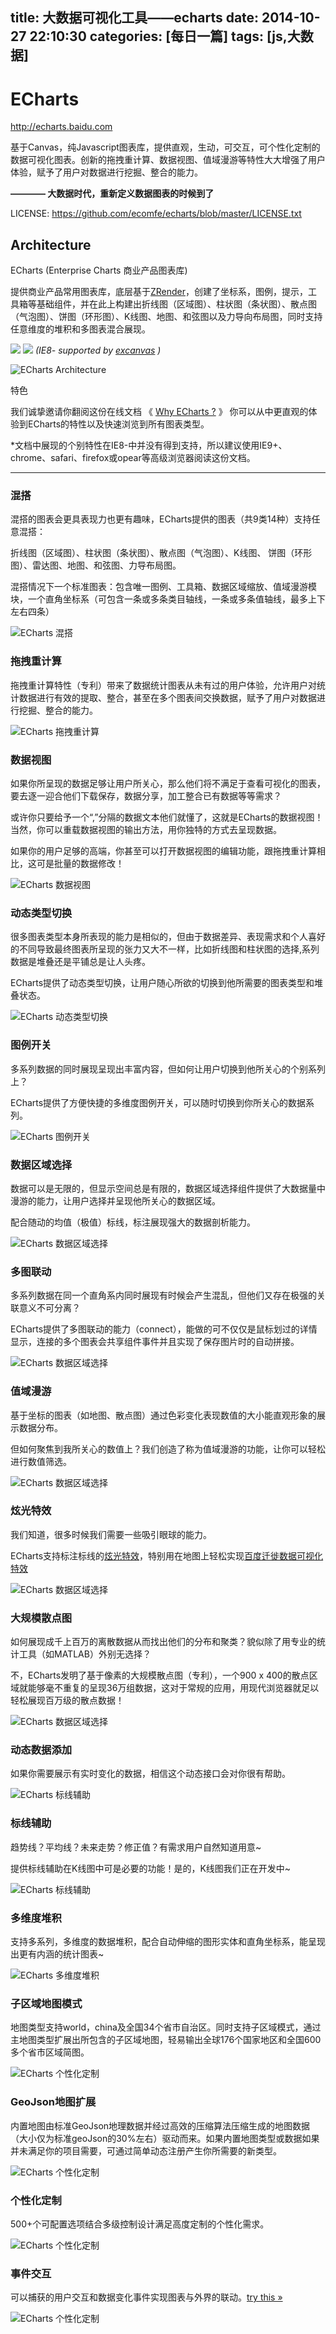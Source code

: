 title: 大数据可视化工具——echarts
date: 2014-10-27 22:10:30
categories: [每日一篇]
tags: [js,大数据]
---
ECharts
=======
http://echarts.baidu.com

基于Canvas，纯Javascript图表库，提供直观，生动，可交互，可个性化定制的数据可视化图表。创新的拖拽重计算、数据视图、值域漫游等特性大大增强了用户体验，赋予了用户对数据进行挖掘、整合的能力。

**———— 大数据时代，重新定义数据图表的时候到了**

LICENSE:
https://github.com/ecomfe/echarts/blob/master/LICENSE.txt
 
Architecture
------------
ECharts (Enterprise Charts 商业产品图表库)

提供商业产品常用图表库，底层基于<a href="http://ecomfe.github.io/zrender/" target="_blank">ZRender</a>，创建了坐标系，图例，提示，工具箱等基础组件，并在此上构建出折线图（区域图）、柱状图（条状图）、散点图（气泡图）、饼图（环形图）、K线图、地图、和弦图以及力导向布局图，同时支持任意维度的堆积和多图表混合展现。

<img src="https://raw.githubusercontent.com/ecomfe/echarts/master/doc/asset/img/device.png" />
<img src="https://raw.githubusercontent.com/ecomfe/echarts/master/doc/asset/img/explorer.png" />
<i>(IE8- supported by <a href="https://code.google.com/p/explorercanvas/" target="_blank">excanvas</a> )</i>

![ECharts Architecture](https://raw.githubusercontent.com/ecomfe/echarts/master/doc/asset/img/architecture.png)

特色

我们诚挚邀请你翻阅这份在线文档 《 <a href="http://echarts.baidu.com/doc/slide/whyEcharts.html" target="_blank">Why ECharts ?</a> 》 你可以从中更直观的体验到ECharts的特性以及快速浏览到所有图表类型。

*文档中展现的个别特性在IE8-中并没有得到支持，所以建议使用IE9+、chrome、safari、firefox或opear等高级浏览器阅读这份文档。

----
### 混搭
混搭的图表会更具表现力也更有趣味，ECharts提供的图表（共9类14种）支持任意混搭：

折线图（区域图）、柱状图（条状图）、散点图（气泡图）、K线图、
饼图（环形图）、雷达图、地图、和弦图、力导布局图。

混搭情况下一个标准图表：包含唯一图例、工具箱、数据区域缩放、值域漫游模块，一个直角坐标系（可包含一条或多条类目轴线，一条或多条值轴线，最多上下左右四条）

![ECharts 混搭](https://raw.githubusercontent.com/ecomfe/echarts/master/doc/asset/img/mix.jpg)

### 拖拽重计算
拖拽重计算特性（专利）带来了数据统计图表从未有过的用户体验，允许用户对统计数据进行有效的提取、整合，甚至在多个图表间交换数据，赋予了用户对数据进行挖掘、整合的能力。

![ECharts 拖拽重计算](https://raw.githubusercontent.com/ecomfe/echarts/master/doc/asset/img/draggable.gif)

### 数据视图
如果你所呈现的数据足够让用户所关心，那么他们将不满足于查看可视化的图表，要去逐一迎合他们下载保存，数据分享，加工整合已有数据等等需求？

或许你只要给予一个“,”分隔的数据文本他们就懂了，这就是ECharts的数据视图！当然，你可以重载数据视图的输出方法，用你独特的方式去呈现数据。

如果你的用户足够的高端，你甚至可以打开数据视图的编辑功能，跟拖拽重计算相比，这可是批量的数据修改！

![ECharts 数据视图](https://raw.githubusercontent.com/ecomfe/echarts/master/doc/asset/img/dataView.gif)

### 动态类型切换
很多图表类型本身所表现的能力是相似的，但由于数据差异、表现需求和个人喜好的不同导致最终图表所呈现的张力又大不一样，比如折线图和柱状图的选择,系列数据是堆叠还是平铺总是让人头疼。

ECharts提供了动态类型切换，让用户随心所欲的切换到他所需要的图表类型和堆叠状态。

![ECharts 动态类型切换](https://raw.githubusercontent.com/ecomfe/echarts/master/doc/asset/img/magicType.gif)

### 图例开关
多系列数据的同时展现呈现出丰富内容，但如何让用户切换到他所关心的个别系列上？

ECharts提供了方便快捷的多维度图例开关，可以随时切换到你所关心的数据系列。

![ECharts 图例开关](https://raw.githubusercontent.com/ecomfe/echarts/master/doc/asset/img/legendSelected.gif)

### 数据区域选择
数据可以是无限的，但显示空间总是有限的，数据区域选择组件提供了大数据量中漫游的能力，让用户选择并呈现他所关心的数据区域。

配合随动的均值（极值）标线，标注展现强大的数据剖析能力。 

![ECharts 数据区域选择](https://raw.githubusercontent.com/ecomfe/echarts/master/doc/asset/img/datazoom.gif)

### 多图联动
多系列数据在同一个直角系内同时展现有时候会产生混乱，但他们又存在极强的关联意义不可分离？

ECharts提供了多图联动的能力（connect），能做的可不仅仅是鼠标划过的详情显示，连接的多个图表会共享组件事件并且实现了保存图片时的自动拼接。

![ECharts 数据区域选择](https://raw.githubusercontent.com/ecomfe/echarts/master/doc/asset/img/connect.gif)

### 值域漫游
基于坐标的图表（如地图、散点图）通过色彩变化表现数值的大小能直观形象的展示数据分布。

但如何聚焦到我所关心的数值上？我们创造了称为值域漫游的功能，让你可以轻松进行数值筛选。

![ECharts 数据区域选择](https://raw.githubusercontent.com/ecomfe/echarts/master/doc/asset/img/dataRange.gif)

### 炫光特效
我们知道，很多时候我们需要一些吸引眼球的能力。

ECharts支持标注标线的<a href="echarts.baidu.com/doc/example/map12.html" target="_blank">炫光特效</a>，特别用在地图上轻松实现<a href="echarts.baidu.com/doc/example/map11.html" target="_blank">百度迁徙数据可视化特效</a>

![ECharts 数据区域选择](https://raw.githubusercontent.com/ecomfe/echarts/master/doc/asset/img/effect.gif)

### 大规模散点图
如何展现成千上百万的离散数据从而找出他们的分布和聚类？貌似除了用专业的统计工具（如MATLAB）外别无选择？

不，ECharts发明了基于像素的大规模散点图（专利），一个900 x 400的散点区域就能够毫不重复的呈现36万组数据，这对于常规的应用，用现代浏览器就足以轻松展现百万级的散点数据！

![ECharts 数据区域选择](https://raw.githubusercontent.com/ecomfe/echarts/master/doc/asset/img/scatter.gif)

### 动态数据添加
如果你需要展示有实时变化的数据，相信这个动态接口会对你很有帮助。

![ECharts 标线辅助](https://raw.githubusercontent.com/ecomfe/echarts/master/doc/asset/img/dynamic1.gif)

### 标线辅助
趋势线？平均线？未来走势？修正值？有需求用户自然知道用意~

提供标线辅助在K线图中可是必要的功能！是的，K线图我们正在开发中~

![ECharts 标线辅助](https://raw.githubusercontent.com/ecomfe/echarts/master/doc/asset/img/mark.gif)

### 多维度堆积
支持多系列，多维度的数据堆积，配合自动伸缩的图形实体和直角坐标系，能呈现出更有内涵的统计图表~

![ECharts 多维度堆积](https://raw.githubusercontent.com/ecomfe/echarts/master/doc/asset/img/multiStack.png)

### 子区域地图模式
地图类型支持world，china及全国34个省市自治区。同时支持子区域模式，通过主地图类型扩展出所包含的子区域地图，轻易输出全球176个国家地区和全国600多个省市区域简图。

![ECharts 个性化定制](https://raw.githubusercontent.com/ecomfe/echarts/master/doc/asset/img/subMapType.png)

### GeoJson地图扩展
内置地图由标准GeoJson地理数据并经过高效的压缩算法压缩生成的地图数据（大小仅为标准geoJson的30%左右）驱动而来。如果内置地图类型或数据如果并未满足你的项目需要，可通过简单动态注册产生你所需要的新类型。

![ECharts 个性化定制](https://raw.githubusercontent.com/ecomfe/echarts/master/doc/asset/img/example/map7.png)

### 个性化定制
500+个可配置选项结合多级控制设计满足高度定制的个性化需求。

![ECharts 个性化定制](https://raw.githubusercontent.com/ecomfe/echarts/master/doc/asset/img/custom.png)

### 事件交互
可以捕获的用户交互和数据变化事件实现图表与外界的联动。<a href="doc/example/event.html" target="_blank">try this &raquo;</a>

![ECharts 个性化定制](https://raw.githubusercontent.com/ecomfe/echarts/master/doc/asset/img/example/mix3.png)